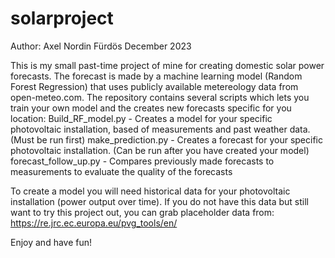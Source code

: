 # solarproject
Author: Axel Nordin Fürdös December 2023

This is my small past-time project of mine for creating domestic solar power forecasts.
The forecast is made by a machine learning model (Random Forest Regression) that uses publicly available metereology data from open-meteo.com.
The repository contains several scripts which lets you train your own model and the creates new forecasts specific for you location:
  Build_RF_model.py - Creates a model for your specific photovoltaic installation, based of measurements and past weather data. (Must be run first)
  make_prediction.py - Creates a forecast for your specific photovoltaic installation. (Can be run after you have created your model)
  forecast_follow_up.py - Compares previously made forecasts to measurements to evaluate the quality of the forecasts 

To create a model you will need historical data for your photovoltaic installation (power output over time). 
If you do not have this data but still want to try this project out, you can grab placeholder data from: https://re.jrc.ec.europa.eu/pvg_tools/en/

Enjoy and have fun!
